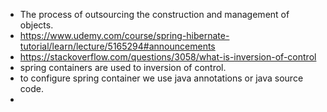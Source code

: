 - The process of outsourcing the construction and management of objects.
- https://www.udemy.com/course/spring-hibernate-tutorial/learn/lecture/5165294#announcements
- https://stackoverflow.com/questions/3058/what-is-inversion-of-control
- spring containers are used to inversion of control.
- to configure spring container we use java annotations or java source code.
- 